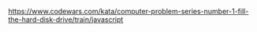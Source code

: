 https://www.codewars.com/kata/computer-problem-series-number-1-fill-the-hard-disk-drive/train/javascript